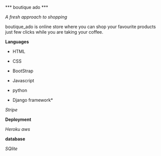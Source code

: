*** boutique ado ***

*A fresh approach to shopping*

 boutique_ado is online store where you can shop your favourite products just few clicks while you are taking your coffee.
 
 **Languages**

* HTML

* CSS

* BootStrap

* Javascript

* python

* Django framework*

*Stripe*

**Deployment**

*Heroku*
*aws*

**database**

*SQlite*




 
